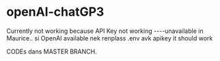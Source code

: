 # openAI-chatGP3 
Currently not working because API Key not working ----unavailable in Maurice..
si OpenAI available nek renplass .env avk apikey it should work

CODEs dans MASTER BRANCH.
